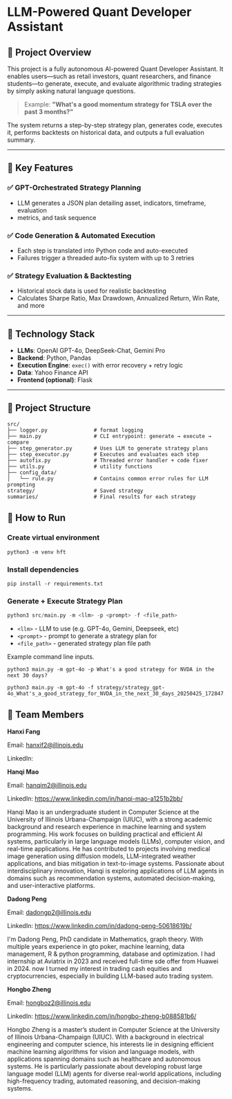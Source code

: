 # LLM-Powered Quant Developer Assistant

## 🧠 Project Overview

This project is a fully autonomous AI-powered Quant Developer Assistant. It
enables users—such as retail investors, quant researchers, and finance
students—to generate, execute, and evaluate algorithmic trading strategies by
simply asking natural language questions.

> Example:
> **"What's a good momentum strategy for TSLA over the past 3 months?"**

The system returns a step-by-step strategy plan, generates code, executes it,
performs backtests on historical data, and outputs a full evaluation summary.

---

## 🚀 Key Features

### ✅ GPT-Orchestrated Strategy Planning
- LLM generates a JSON plan detailing asset, indicators, timeframe, evaluation
- metrics, and task sequence

### ✅ Code Generation & Automated Execution
- Each step is translated into Python code and auto-executed
- Failures trigger a threaded auto-fix system with up to 3 retries

### ✅ Strategy Evaluation & Backtesting
- Historical stock data is used for realistic backtesting
- Calculates Sharpe Ratio, Max Drawdown, Annualized Return, Win Rate, and more

---

## 🧱 Technology Stack

- **LLMs**: OpenAI GPT-4o, DeepSeek-Chat, Gemini Pro
- **Backend**: Python, Pandas
- **Execution Engine**: `exec()` with error recovery + retry logic
- **Data**: Yahoo Finance API
- **Frontend (optional)**: Flask

---

## 📂 Project Structure
```
src/
├── logger.py               # format logging
├── main.py                 # CLI entrypoint: generate → execute → compare
├── step_generator.py       # Uses LLM to generate strategy plans
├── step_executor.py        # Executes and evaluates each step
├── autofix.py              # Threaded error handler + code fixer
├── utils.py                # utility functions
├── config_data/
│   └── rule.py             # Contains common error rules for LLM prompting
strategy/                   # Saved strategy
summaries/                  # Final results for each strategy

```
## 🚀 How to Run

### Create virtual environment

```
python3 -m venv hft
```

### Install dependencies

``` 
pip install -r requirements.txt 
```

### Generate + Execute Strategy Plan

``` python
python3 src/main.py -m <llm> -p <prompt> -f <file_path> 
```

- `<llm>` - LLM to use (e.g. GPT-4o, Gemini, Deepseek, etc)
- `<prompt>` - prompt to generate a strategy plan for
- `<file_path>` - generated strategy plan file path

Example command line inputs.
```
python3 main.py -m gpt-4o -p What's a good strategy for NVDA in the next 30 days?
```

```
python3 main.py -m gpt-4o -f strategy/strategy_gpt-4o_What's_a_good_strategy_for_NVDA_in_the_next_30_days_20250425_172847.json
```

## 👥 Team Members

**Hanxi Fang**

Email: hanxif2@illinois.edu

LinkedIn:

**Hanqi Mao**

Email: hanqim2@illinois.edu

LinkedIn: https://www.linkedin.com/in/hanqi-mao-a1251b2bb/

Hanqi Mao is an undergraduate student in Computer Science at the University of Illinois Urbana-Champaign (UIUC), with a strong academic background and research experience in machine learning and system programming. His work focuses on building practical and efficient AI systems, particularly in large language models (LLMs), computer vision, and real-time applications. He has contributed to projects involving medical image generation using diffusion models, LLM-integrated weather applications, and bias mitigation in text-to-image systems. Passionate about interdisciplinary innovation, Hanqi is exploring applications of LLM agents in domains such as recommendation systems, automated decision-making, and user-interactive platforms.

**Dadong Peng**

Email: dadongp2@illinois.edu

LinkedIn: https://www.linkedin.com/in/dadong-peng-50618619b/

I'm Dadong Peng, PhD candidate in Mathematics, graph theory. With multiple years experience in gto poker, machine learning, data management, R & python programming, database and optimization. I had internship at Aviatrix in 2023 and received full-time sde offer from Huawei in 2024. now I turned my interest in trading cash equities and cryptocurrencies, especially in building LLM-based auto trading system.

**Hongbo Zheng**

Email: hongboz2@illinois.edu

LinkedIn: https://www.linkedin.com/in/hongbo-zheng-b088581b6/

Hongbo Zheng is a master’s student in Computer Science at the University of
Illinois Urbana-Champaign (UIUC). With a background in electrical engineering
and computer science, his interests lie in designing efficient machine learning
algorithms for vision and language models, with applications spanning domains
such as healthcare and autonomous systems. He is particularly passionate about
developing robust large language model (LLM) agents for diverse real-world
applications, including high-frequency trading, automated reasoning, and
decision-making systems.